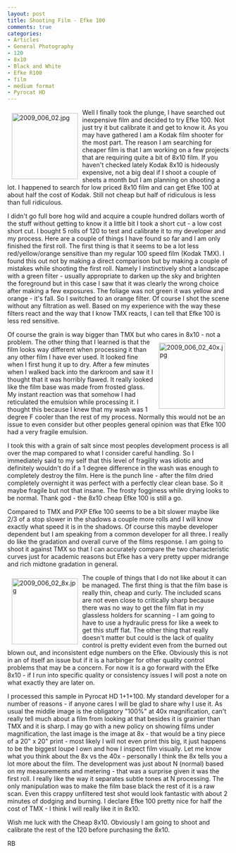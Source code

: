 ```yaml
---
layout: post
title: Shooting Film - Efke 100
comments: true
categories:
- Articles
- General Photography
- 120
- 8x10
- Black and White
- Efke R100
- film
- medium format
- Pyrocat HD
---
```

<a rel="lightbox" href="/wp-content/uploads/2009/10/2009_006_02.jpg"><img title="2009_006_02.jpg" src="/wp-content/uploads/2009/10/.thumbs/.2009_006_02.jpg" border="0" alt="2009_006_02.jpg" hspace="10" vspace="10" width="150" height="150" align="left" /></a>Well I finally took the plunge, I have searched out inexpensive film and decided to try Efke 100. Not just try it but calibrate it and get to know it. As you may have gathered I am a Kodak film shooter for the most part. The reason I am searching for cheaper film is that I am working on a few projects that are requiring quite a bit of 8x10 film. If you haven't checked lately Kodak 8x10 is hideously expensive, not a big deal if I shoot a couple of sheets a month but I am planning on shooting a lot. I happened to search for low priced 8x10 film and can get Efke 100 at about half the cost of Kodak. Still not cheap but half of ridiculous is less than full ridiculous.

I didn't go full bore hog wild and acquire a couple hundred dollars worth of the stuff without getting to know it a little bit I took a short cut - a low cost short cut. I bought 5 rolls of 120 to test and calibrate it to my developer and my process. Here are a couple of things I have found so far and I am only finished the first roll. The first thing is that it seems to be a lot less red/yellow/orange sensitive than my regular 100 speed film (Kodak TMX). I found this out not by making a direct comparison but by making a couple of mistakes while shooting the first roll. Namely I instinctively shot a landscape with a green filter - usually appropriate to darken up the sky and brighten the foreground but in this case I saw that it was clearly the wrong choice after making a few exposures. The foliage was not green it was yellow and orange - it's fall. So I switched to an orange filter. Of course I shot the scene without any filtration as well. Based on my experience with the way these filters react and the way that I know TMX reacts, I can tell that Efke 100 is less red sensitive.

Of course the grain is way bigger than TMX but who cares in 8x10 - not a problem. The other thing<a rel="lightbox" href="/wp-content/uploads/2009/10/2009_006_02_40x.jpg"><img title="2009_006_02_40x.jpg" src="/wp-content/uploads/2009/10/.thumbs/.2009_006_02_40x.jpg" border="0" alt="2009_006_02_40x.jpg" hspace="10" vspace="10" width="150" height="150" align="right" /></a> that I learned is that the film looks way different when processing it than any other film I have ever used. It looked fine when I first hung it up to dry. After a few minutes when I walked back into the darkroom and saw it I thought that it was horribly flawed. It really looked like the film base was made from frosted glass. My instant reaction was that somehow I had reticulated the emulsion while processing it. I thought this because I knew that my wash was 1 degree F cooler than the rest of my process. Normally this would not be an issue to even consider but other peoples general opinion was that Efke 100 had a very fragile emulsion.

I took this with a grain of salt since most peoples development process is all over the map compared to what I consider careful handling. So I immediately said to my self that this level of fragility was idiotic and definitely wouldn't do if a 1 degree difference in the wash was enough to completely destroy the film. Here is the punch line - after the film dried completely overnight it was perfect with a perfectly clear clean base. So it maybe fragile but not that insane. The frosty fogginess while drying looks to be normal. Thank god - the 8x10 cheap Efke 100 is still a go.

Compared to TMX and PXP Efke 100 seems to be a bit slower maybe like 2/3 of a stop slower in the shadows a couple more rolls and I will know exactly what speed it is in the shadows. Of course this maybe developer dependent but I am speaking from a common developer for all three. I really do like the gradation and overall curve of the films response. I am going to shoot it against TMX so that I can accurately compare the two characteristic curves just for academic reasons but Efke has a very pretty upper midrange and rich midtone gradation in general.

<a rel="lightbox" href="/wp-content/uploads/2009/10/2009_006_02_8x.jpg"><img title="2009_006_02_8x.jpg" src="/wp-content/uploads/2009/10/.thumbs/.2009_006_02_8x.jpg" border="0" alt="2009_006_02_8x.jpg" hspace="10" vspace="10" width="150" height="150" align="left" /></a>The couple of things that I do not like about it can be managed. The first thing is that the film base is really thin, cheap and curly. The included scans are not even close to critically sharp because there was no way to get the film flat in my glassless holders for scanning - I am going to have to use a hydraulic press for like a week to get this stuff flat. The other thing that really doesn't matter but could is the lack of quality control is pretty evident even from the burned out blown out, and inconsistent edge numbers on the Efke. Obviously this is not in an of itself an issue but if it is a harbinger for other quality control problems that may be a concern. For now it is a go forward with the Efke 8x10 - if I run into specific quality or consistency issues I will post a note on what exactly they are later on.

I processed this sample in Pyrocat HD 1+1+100. My standard developer for a number of reasons - if anyone cares I will be glad to share why I use it. As usual the middle image is the obligatory "100%" at 40x magnification, can't really tell much about a film from looking at that besides it is grainier than TMX and it is sharp. I may go with a new policy on showing films under magnification, the last image is the image at 8x - that would be a tiny piece of a 20" x 20" print - most likely I will not even print this big, it just happens to be the biggest loupe I own and how I inspect film visually. Let me know what you think about the 8x vs the 40x - personally I think the 8x tells you a lot more about the film. The development was just about N (normal) based on my measurements and metering - that was a surprise given it was the first roll. I really like the way it separates subtle tones at N processing. The only manipulation was to make the film base black the rest of it is a raw scan. Even this crappy unfiltered test shot would look fantastic with about 2 minutes of dodging and burning. I declare Efke 100 pretty nice for half the cost of TMX - I think I will really like it in 8x10.

Wish me luck with the Cheap 8x10. Obviously I am going to shoot and calibrate the rest of the 120 before purchasing the 8x10.

RB